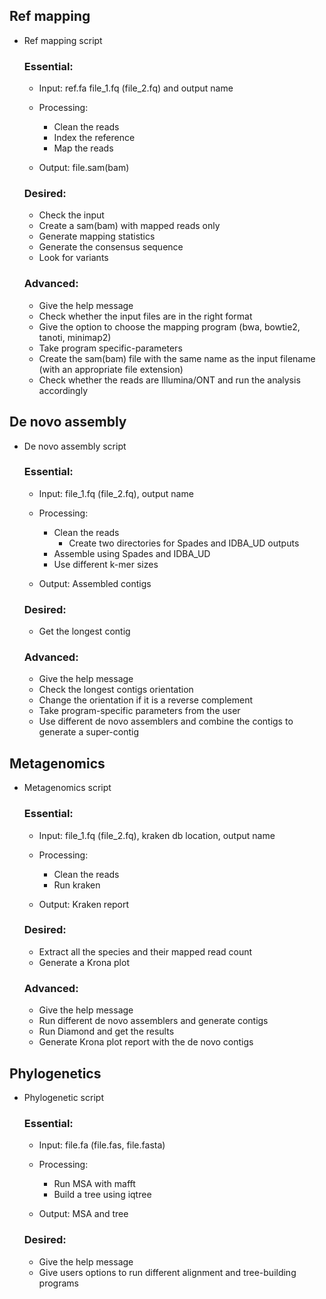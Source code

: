 ## Ref mapping

- Ref mapping script
	### Essential: 
	- Input: ref.fa file_1.fq (file_2.fq) and output name

	- Processing: 
		- Clean the reads
		- Index the reference
		- Map the reads
	- Output: file.sam(bam)
 
	  
	### Desired: 
	- Check the input
	- Create a sam(bam) with mapped reads only
	- Generate mapping statistics
	- Generate the consensus sequence
	- Look for variants


	### Advanced:
	- Give the help message
	- Check whether the input files are in the right format
	- Give the option to choose the mapping program (bwa, bowtie2, tanoti, minimap2)
 	- Take program specific-parameters
	- Create the sam(bam) file with the same name as the input filename (with an appropriate file extension)
	- Check whether the reads are Illumina/ONT and run the analysis accordingly


## De novo assembly 

- De novo assembly script
	### Essential: 
	- Input: file_1.fq (file_2.fq), output name

	- Processing: 
		- Clean the reads
    		- Create two directories for Spades and IDBA_UD outputs
		- Assemble using Spades and IDBA_UD
		- Use different k-mer sizes
    
	- Output: Assembled contigs
 
	  
	### Desired: 
	- Get the longest contig


	### Advanced:
	- Give the help message
	- Check the longest contigs orientation
	- Change the orientation if it is a reverse complement
	- Take program-specific parameters from the user
	- Use different de novo assemblers and combine the contigs to generate a super-contig


## Metagenomics 

- Metagenomics script
	### Essential: 
	- Input: file_1.fq (file_2.fq), kraken db location, output name

	- Processing: 
		- Clean the reads
		- Run kraken
    
	- Output: Kraken report
 
	  
	### Desired: 
	- Extract all the species and their mapped read count
	- Generate a Krona plot


	### Advanced:
	- Give the help message
	- Run different de novo assemblers and generate contigs
	- Run Diamond and get the results
	- Generate Krona plot report with the de novo contigs


## Phylogenetics 

- Phylogenetic script
	### Essential: 
	- Input: file.fa (file.fas, file.fasta)

	- Processing: 
		- Run MSA with mafft
		- Build a tree using iqtree
    
	- Output: MSA and tree
 
	### Desired:
	- Give the help message
	- Give users options to run different alignment and tree-building programs
